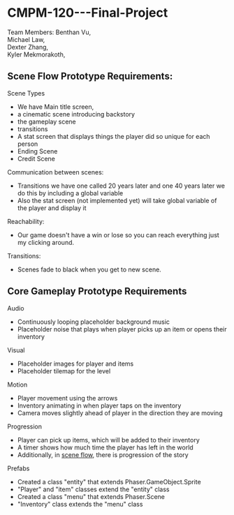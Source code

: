 # CMPM-120---Final-Project

Team Members:
Benthan Vu,  
Michael Law,  
Dexter Zhang,  
Kyler Mekmorakoth,  


## Scene Flow Prototype Requirements: 

Scene Types 
- We have Main title screen, 
- a cinematic scene introducing backstory
- the gameplay scene
- transitions
- A stat screen that displays things the player did so unique for each person
- Ending Scene 
- Credit Scene

Communication between scenes: 
- Transitions we have one called 20 years later and one 40 years later we do this by including a global variable 
- Also the stat screen (not implemented yet) will take global variable of the player and display it

Reachability:
- Our game doesn't have a win or lose so you can reach everything just my clicking around. 

Transitions: 
- Scenes fade to black when you get to new scene. 

## Core Gameplay Prototype Requirements

Audio
- Continuously looping placeholder background music
- Placeholder noise that plays when player picks up an item or opens their inventory

Visual
- Placeholder images for player and items
- Placeholder tilemap for the level

Motion
- Player movement using the arrows
- Inventory animating in when player taps on the inventory
- Camera moves slightly ahead of player in the direction they are moving

Progression
- Player can pick up items, which will be added to their inventory
- A timer shows how much time the player has left in the world
- Additionally, in [scene flow](https://bxviu.github.io/CMPM-120---Final-Project/scene-flow-1.html), there is progression of the story 

Prefabs
- Created a class "entity" that extends Phaser.GameObject.Sprite
- "Player" and "item" classes extend the "entity" class
- Created a class "menu" that extends Phaser.Scene
- "Inventory" class extends the "menu" class